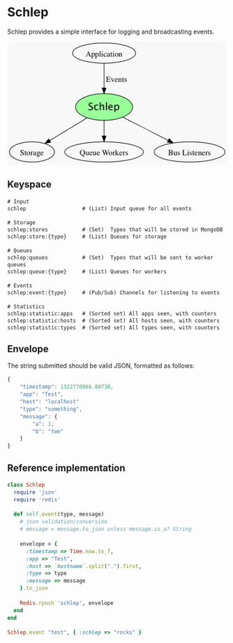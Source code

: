 # Schlep

Schlep provides a simple interface for logging and broadcasting events.

![Schlep](https://github.com/Movitas/schlep/raw/master/Readme.png)

## Keyspace

```
# Input
schlep                  # (List) Input queue for all events

# Storage
schlep:stores           # (Set)  Types that will be stored in MongoDB
schlep:store:{type}     # (List) Queues for storage

# Queues
schlep:queues           # (Set)  Types that will be sent to worker queues
schlep:queue:{type}     # (List) Queues for workers

# Events
schlep:event:{type}     # (Pub/Sub) Channels for listening to events

# Statistics
schlep:statistic:apps   # (Sorted set) All apps seen, with counters
schlep:statistic:hosts  # (Sorted set) All hosts seen, with counters
schlep:statistic:types  # (Sorted set) All types seen, with counters
```

## Envelope

The string submitted should be valid JSON, formatted as follows:

```js
{
    "timestamp": 1322770966.80738,
    "app": "Test",
    "host": "localhost"
    "type": "something",
    "message": {
        "a": 1,
        "b": "two"
    }
}
```

## Reference implementation

```rb
class Schlep
  require 'json'
  require 'redis'

  def self.event(type, message)
    # json validation/conversion
    # message = message.to_json unless message.is_a? String

    envelope = {
      :timestamp => Time.now.to_f,
      :app => "Test",
      :host => `hostname`.split(".").first,
      :type => type
      :message => message
    }.to_json

    Redis.rpush 'schlep', envelope
  end
end

Schlep.event "test", { :schlep => "rocks" }
```


